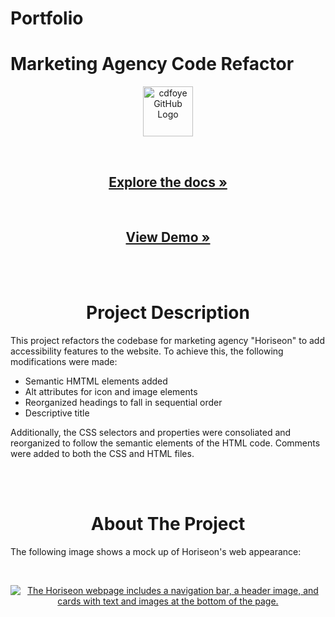 # Portfolio

# Marketing Agency Code Refactor

<p align="center">
    <a href="https://github.com/cdfoye/Marketing-Code-Refactor">
        <img src="./Assets/images/logo.PNG" alt="cdfoye GitHub Logo" width="80" height="80">
    </a>
</p>

<div>
  <p align="center">
    <br />
    <h2 align="center"><a href="https://github.com/cdfoye/Marketing-Code-Refactor"><strong>Explore the docs »</strong></a></h2>
    <br />
    <h2 align="center"><a href="https://cdfoye.github.io/Marketing-Code-Refactor/">View Demo »</strong></a></h2>
    <br />
    <br />
  </p>
</div>

<!-- PROJECT DESCRIPTION -->
<h1 align="center"> Project Description</h1>

This project refactors the codebase for marketing agency "Horiseon" to add accessibility features to the website. To achieve this, the following modifications were made:

- Semantic HMTML elements added
- Alt attributes for icon and image elements
- Reorganized headings to fall in sequential order
- Descriptive title

Additionally, the CSS selectors and properties were consoliated and reorganized to follow the semantic elements of the HTML code. Comments were added to both the CSS and HTML files.

<br />
<br />

<!-- ABOUT THE PROJECT -->
<h1 align="center"> About The Project</h1>

The following image shows a mock up of Horiseon's web appearance:

<br />

<p align="center">
    <a href="https://github.com/cdfoye/Marketing-Code-Refactor">
        <img src="./Assets/images/mockup.JPG" alt="The Horiseon webpage includes a navigation bar, a header image, and cards with text and images at the bottom of the page.">
    </a>
</p>
